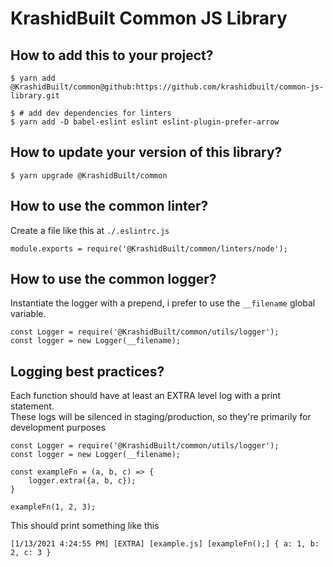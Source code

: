 # KrashidBuilt Common JS Library

## How to add this to your project?
```
$ yarn add @KrashidBuilt/common@github:https://github.com/krashidbuilt/common-js-library.git

$ # add dev dependencies for linters
$ yarn add -D babel-eslint eslint eslint-plugin-prefer-arrow
```

## How to update your version of this library?
```
$ yarn upgrade @KrashidBuilt/common
```


## How to use the common linter?
Create a file like this at `./.eslintrc.js`
```
module.exports = require('@KrashidBuilt/common/linters/node');
```

## How to use the common logger?
Instantiate the logger with a prepend, i prefer to use the `__filename` global variable.
```
const Logger = require('@KrashidBuilt/common/utils/logger');
const logger = new Logger(__filename);
```

## Logging best practices?
Each function should have at least an EXTRA level log with a print statement.  
These logs will be silenced in staging/production, so they're primarily for development purposes
```
const Logger = require('@KrashidBuilt/common/utils/logger');
const logger = new Logger(__filename);

const exampleFn = (a, b, c) => {
    logger.extra({a, b, c});
}

exampleFn(1, 2, 3);
```
This should print something like this
```
[1/13/2021 4:24:55 PM] [EXTRA] [example.js] [exampleFn();] { a: 1, b: 2, c: 3 }
```